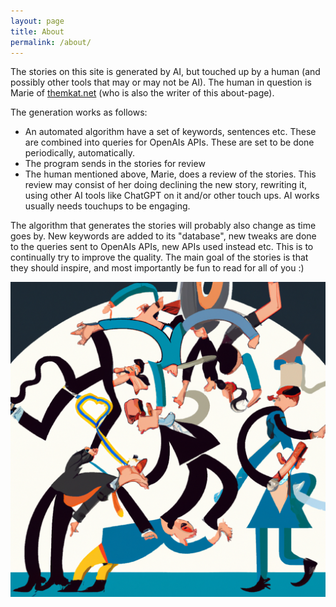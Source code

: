 ```yaml
---
layout: page
title: About
permalink: /about/
---
```


The stories on this site is generated by AI, but touched up by a human (and possibly other tools that may or may not be AI). The human in question is Marie of [themkat.net](https://themkat.net/) (who is also the writer of this about-page). 


The generation works as follows:
- An automated algorithm have a set of keywords, sentences etc. These are combined into queries for OpenAIs APIs. These are set to be done periodically, automatically.
- The program sends in the stories for review
- The human mentioned above, Marie, does a review of the stories. This review may consist of her doing declining the new story, rewriting it, using other AI tools like ChatGPT on it and/or other touch ups. AI works usually needs touchups to be engaging.



The algorithm that generates the stories will probably also change as time goes by. New keywords are added to its "database", new tweaks are done to the queries sent to OpenAIs APIs, new APIs used instead etc. This is to continually try to improve the quality. The main goal of the stories is that they should inspire, and most importantly be fun to read for all of you :) 

![ai generated image](/assets/images/tiesthatbindus.png)
